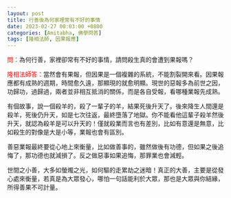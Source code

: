 ```yaml
---
layout: post
title: 行善後為何家裡常有不好的事情
date: 2023-02-27 00:03:00 +0800
categories: [Amitabha, 佛學問答]
tags: [隆相法師, 因果報應]
---
```


<span style="color: red">問：</span>為何行善，家裡卻常有不好的事情，請問殺生真的會遭到果報嗎？

<span style="color: red">隆相法師答：</span>當然會有果報，但因果是一個複雜的系統，不能割裂開來看。因果報應都有成熟的週期，時間愈久遠，那顯現的就愈明顯。現世的惡報多為前世之因，功歸功，過歸過，兩者並非相互抵消的關係，而是各自受報，看哪種業報先成熟。

有個故事，說一個殺羊的，殺了一輩子的羊，結果死後升天了。後來降生人間還是殺羊，死後仍升天，如是七次往返，最終墮落了地獄。你不能看他這輩子殺羊然後升天，就認為殺羊是可以升天的！僅就殺業而言也有差別，比如有意還是無意，比如殺生的對像是大是小等，業報也會有區別。

善惡業報最終要從心地上來衡量，比如做善事的，雖然做後有功德，但如果之後追悔了，那功德也就減損了。反之做惡事如果追悔，那罪業也會減輕。

世間之小善，大多如螢燭之光，如何驅的走累劫之迷暗！真正的大善，主要是從發心處來衡量，若真是為大眾發心，哪怕一句話能利於大眾，那也是大眾與你結緣，所得善果不可計量。